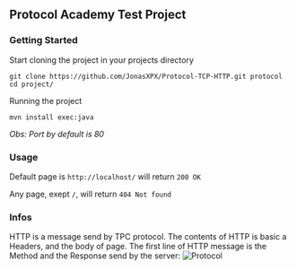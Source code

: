 ## Protocol Academy Test Project

### Getting Started

Start cloning the project in your projects directory

```
git clone https://github.com/JonasXPX/Protocol-TCP-HTTP.git protocol
cd project/
```

Running the project
```
mvn install exec:java
```

*Obs: Port by default is 80*

### Usage
Default page is ``http://localhost/`` will return ``200 OK``

Any page, exept ``/``, will return ``404 Not found``

### Infos

HTTP is a message send by TPC protocol.
The contents of HTTP is basic a Headers, and the body of page.
The first line of HTTP message is the Method and the Response send by the server:
![Protocol](https://mdn.mozillademos.org/files/13687/HTTP_Request.png)

